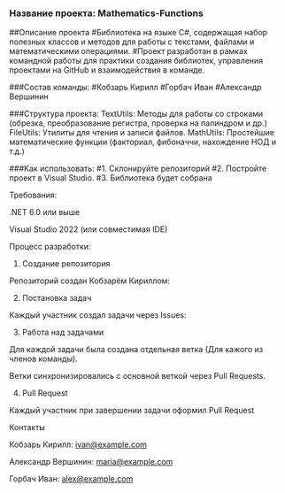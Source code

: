 ### Название проекта: Mathematics-Functions
##Описание проекта
#Библиотека на языке C#, содержащая набор полезных классов и методов для работы с текстами, файлами и математическими операциями.
#Проект разработан в рамках командной работы для практики создания библиотек, управления проектами на GitHub и взаимодействия в команде.

###Состав команды:
#Кобзарь Кирилл
#Горбач Иван
#Александр Вершинин

###Структура проекта:
TextUtils: Методы для работы со строками (обрезка, преобразование регистра, проверка на палиндром и др.)
FileUtils: Утилиты для чтения и записи файлов.
MathUtils: Простейшие математические функции (факториал, фибоначчи, нахождение НОД и т.д.)


###Как использовать:
#1. Склонируйте репозиторий
#2. Постройте проект в Visual Studio.
#3. Библиотека будет собрана

Требования:

.NET 6.0 или выше

Visual Studio 2022 (или совместимая IDE)

Процесс разработки:

1. Создание репозитория

Репозиторий создан Кобзарём Кириллом:

2. Постановка задач

Каждый участник создал задачи через Issues:

3. Работа над задачами

Для каждой задачи была создана отдельная ветка (Для кажого из членов команды).

Ветки синхронизировались с основной веткой через Pull Requests.

4. Pull Request

Каждый участник при завершении задачи оформил Pull Request

Контакты

Кобзарь Кирилл: ivan@example.com

Александр Вершинин: maria@example.com

Горбач Иван: alex@example.com
